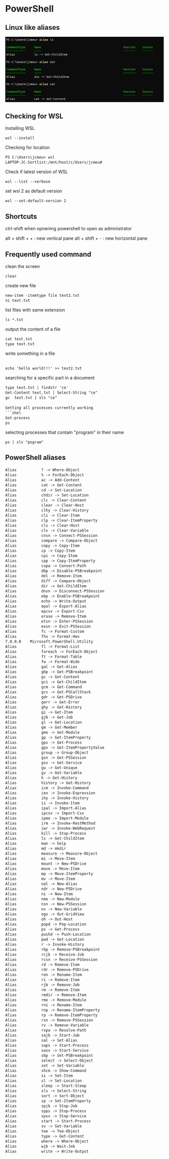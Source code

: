 # PowerShell 

## Linux like aliases

<p align="center"><img src="https://github.com/jcmeunier77code/My_cheat_sheets/blob/master/09.%20Terminal/img/poweshell%20aliases.png"></p>


## Checking for WSL

Installing WSL
```shell
wsl --install
```

Checking for location 

```shell
PS C:\Users\jcmeu> wsl
LAPTOP-JC-Sortlist:/mnt/host/c/Users/jcmeu#
```

Check if latest version of WSL
```
wsl --list --verbose
```

set wsl 2 as default version 
```
wsl --set-default-version 2
```

## Shortcuts 

ctrl-shift when opnening powershell to open as administrator

alt + shift + + : new vertical pane
alt + shift + - : new horizontal pane

## Frequently used command

clean the screen
```shell
clear
```

create new file 
```shell
new-item -itemtype file text2.txt
ni text.txt
```

list files with same extension 
```shell
ls *.txt
```

output the content of a file
```shell
cat text.txt
type text.txt
```

write something in a file 
```shell

echo 'hello world!!!' >> text2.txt
```

searching for a specific part in a document
```shell
type text.txt | findstr 'ce'
Get-Content text.txt | Select-String "ce"
gc  text.txt | sls "ce"

Getting all processes currently working 
```shel
Get-process
ps 
```

selecting processes that contain "program" in their name
```shel
ps | sls "pogram"
```


## PowerShell aliases

```shell
Alias           ? -> Where-Object
Alias           % -> ForEach-Object
Alias           ac -> Add-Content
Alias           cat -> Get-Content
Alias           cd -> Set-Location
Alias           chdir -> Set-Location
Alias           clc -> Clear-Content
Alias           clear -> Clear-Host
Alias           clhy -> Clear-History
Alias           cli -> Clear-Item
Alias           clp -> Clear-ItemProperty
Alias           cls -> Clear-Host
Alias           clv -> Clear-Variable
Alias           cnsn -> Connect-PSSession
Alias           compare -> Compare-Object
Alias           copy -> Copy-Item
Alias           cp -> Copy-Item
Alias           cpi -> Copy-Item
Alias           cpp -> Copy-ItemProperty
Alias           cvpa -> Convert-Path
Alias           dbp -> Disable-PSBreakpoint
Alias           del -> Remove-Item
Alias           diff -> Compare-Object
Alias           dir -> Get-ChildItem
Alias           dnsn -> Disconnect-PSSession
Alias           ebp -> Enable-PSBreakpoint
Alias           echo -> Write-Output
Alias           epal -> Export-Alias
Alias           epcsv -> Export-Csv
Alias           erase -> Remove-Item
Alias           etsn -> Enter-PSSession
Alias           exsn -> Exit-PSSession
Alias           fc -> Format-Custom
Alias           fhx -> Format-Hex                                  7.0.0.0    Microsoft.PowerShell.Utility
Alias           fl -> Format-List
Alias           foreach -> ForEach-Object
Alias           ft -> Format-Table
Alias           fw -> Format-Wide
Alias           gal -> Get-Alias
Alias           gbp -> Get-PSBreakpoint
Alias           gc -> Get-Content
Alias           gci -> Get-ChildItem
Alias           gcm -> Get-Command
Alias           gcs -> Get-PSCallStack
Alias           gdr -> Get-PSDrive
Alias           gerr -> Get-Error
Alias           ghy -> Get-History
Alias           gi -> Get-Item
Alias           gjb -> Get-Job
Alias           gl -> Get-Location
Alias           gm -> Get-Member
Alias           gmo -> Get-Module
Alias           gp -> Get-ItemProperty
Alias           gps -> Get-Process
Alias           gpv -> Get-ItemPropertyValue
Alias           group -> Group-Object
Alias           gsn -> Get-PSSession
Alias           gsv -> Get-Service
Alias           gu -> Get-Unique
Alias           gv -> Get-Variable
Alias           h -> Get-History
Alias           history -> Get-History
Alias           icm -> Invoke-Command
Alias           iex -> Invoke-Expression
Alias           ihy -> Invoke-History
Alias           ii -> Invoke-Item
Alias           ipal -> Import-Alias
Alias           ipcsv -> Import-Csv
Alias           ipmo -> Import-Module
Alias           irm -> Invoke-RestMethod
Alias           iwr -> Invoke-WebRequest
Alias           kill -> Stop-Process
Alias           ls -> Get-ChildItem
Alias           man -> help
Alias           md -> mkdir
Alias           measure -> Measure-Object
Alias           mi -> Move-Item
Alias           mount -> New-PSDrive
Alias           move -> Move-Item
Alias           mp -> Move-ItemProperty
Alias           mv -> Move-Item
Alias           nal -> New-Alias
Alias           ndr -> New-PSDrive
Alias           ni -> New-Item
Alias           nmo -> New-Module
Alias           nsn -> New-PSSession
Alias           nv -> New-Variable
Alias           ogv -> Out-GridView
Alias           oh -> Out-Host
Alias           popd -> Pop-Location
Alias           ps -> Get-Process
Alias           pushd -> Push-Location
Alias           pwd -> Get-Location
Alias           r -> Invoke-History
Alias           rbp -> Remove-PSBreakpoint
Alias           rcjb -> Receive-Job
Alias           rcsn -> Receive-PSSession
Alias           rd -> Remove-Item
Alias           rdr -> Remove-PSDrive
Alias           ren -> Rename-Item
Alias           ri -> Remove-Item
Alias           rjb -> Remove-Job
Alias           rm -> Remove-Item
Alias           rmdir -> Remove-Item
Alias           rmo -> Remove-Module
Alias           rni -> Rename-Item
Alias           rnp -> Rename-ItemProperty
Alias           rp -> Remove-ItemProperty
Alias           rsn -> Remove-PSSession
Alias           rv -> Remove-Variable
Alias           rvpa -> Resolve-Path
Alias           sajb -> Start-Job
Alias           sal -> Set-Alias
Alias           saps -> Start-Process
Alias           sasv -> Start-Service
Alias           sbp -> Set-PSBreakpoint
Alias           select -> Select-Object
Alias           set -> Set-Variable
Alias           shcm -> Show-Command
Alias           si -> Set-Item
Alias           sl -> Set-Location
Alias           sleep -> Start-Sleep
Alias           sls -> Select-String
Alias           sort -> Sort-Object
Alias           sp -> Set-ItemProperty
Alias           spjb -> Stop-Job
Alias           spps -> Stop-Process
Alias           spsv -> Stop-Service
Alias           start -> Start-Process
Alias           sv -> Set-Variable
Alias           tee -> Tee-Object
Alias           type -> Get-Content
Alias           where -> Where-Object
Alias           wjb -> Wait-Job
Alias           write -> Write-Output
```

